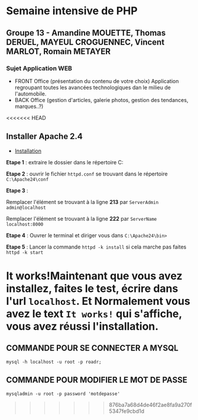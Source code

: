 # Semaine intensive de PHP
## Groupe 13 - Amandine MOUETTE, Thomas DERUEL, MAYEUL CROGUENNEC, Vincent MARLOT, Romain METAYER
### Sujet Application WEB
* FRONT Office (présentation du contenu de votre choix)
 Application regroupant toutes les avancées technologiques dan le milieu de l'automobile.
* BACK Office (gestion d'articles, galerie photos, gestion des tendances, marques..?)

<<<<<<< HEAD
## Installer Apache 2.4

* [Installation](https://httpd.apache.org/download.cgi#apache24)

**Etape 1** : extraire le dossier dans le répertoire C:

**Etape 2** : ouvrir le fichier `httpd.conf` se trouvant dans le répertoire `C:\Apache24\conf`

**Etape 3** :

Remplacer l'élément se trouvant à la ligne **213** par `ServerAdmin admin@localhost`

Remplacer l'élément se trouvant à la ligne **222** par `ServerName localhost:8000`

**Etape 4** : Ouvrer le terminal et diriger vous dans `C:\Apache24\bin>`

**Etape 5** : Lancer la commande `httpd -k install` si cela marche pas faites `httpd -k start`

It works!Maintenant que vous avez installez, faites le test, écrire dans l'url `localhost`. Et Normalement vous avez le text `It works!` qui s'affiche, vous avez réussi l'installation.
=======
## COMMANDE POUR SE CONNECTER A MYSQL
`mysql -h localhost -u root -p roadr;`

## COMMANDE POUR MODIFIER LE MOT DE PASSE
`mysqladmin -u root -p password 'motdepasse'`
>>>>>>> 876ba7a68d4de46f2ae8fa9a270f5347fe9cbd1d
